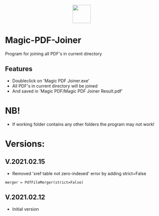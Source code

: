 <p align="center">
<img src="magic.ico" width="60" height="60">
</p>

# Magic-PDF-Joiner
Program for joining all PDF's in current directory

## Features
* Doubleclick on 'Magic PDF Joiner.exe'
* All PDF's in current directory will be joined
* And saved in 'Magic PDF/Magic PDF Joiner Result.pdf'

# NB!
* If working folder contains any other folders the program may not work!

# Versions:

## V.2021.02.15
* Removed 'xref table not zero-indexed' error by adding strict=False
```
merger = PdfFileMerger(strict=False)
```

## V.2021.02.12
* Initial version
